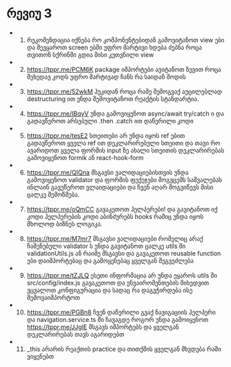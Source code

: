 # რევიუ 3

- 1. რეკომენდაცია იქნება რო კომპონენტებიდან გამოვიტანოთ view ები და შევყაროთ screen ებში უფრო მარტივი ხდება ძებნა როცა თვითონ სქრინში გდია მისი კუთვნილი view 

- 2. https://tppr.me/PCM6K package იმპორტები ავიტანოთ ზევით როცა შეხედავ კოდს უფრო მარტივად ჩანს რა საიდან მოდის

- 3. https://tppr.me/52wkM ჰუკიდან როცა რამე შემოგვაქ აუცილებლად destructuring ით უნდა შემოვიტანოთ რეაქტის სტანდარტია.

- 4. https://tppr.me/IBqyV უნდა გამოვიყენოთ async/await try/catch ი და გადავწეროთ არსებული .then .catch ით დაწერილი კოდი

- 5. https://tppr.me/tesE2 სთეითები არ უნდა იყოს ref ებით გადავწეროთ ყველა ref ით დეკლარირებული სთეითი და თავი რო ავარიდოთ ყველა ფორმის input ზე ახალი სთეითის დეკლარირებას გამოვიყენოთ formik ან react-hook-form

- 6. https://tppr.me/QIQna მსგავსი ვალიდაციებისთვის უნდა გამოვიყენოთ validator და ფორმის ფექეჯები მოგვცემს საშვალებას ინლაინ გავუწეროთ ვლაიდაციები და ჩვენ აღარ მოგვიწევს მისი ცალკე შემოწმება.

- 7. https://tppr.me/oQmCC გავაკეთოთ ჰელპერები! და გავიტანოთ იქ კოდი ჰელპერების კოდი აბინძურებს hooks რაშიც უნდა იყოს მხოლოდ ბიზნეს ლოგიკა.

- 8. https://tppr.me/M7mr7 მსგავსი ვალიდაციები რომელიც არაქ ჩაშენებული validator ს უნდა გავიტანოთ ცალკე utils ში validationUtils.js ან რაიმე მსგავსი და გავაკეთოთ reusable function ები დაიმპორტებაც და გამოყენებაც ყველგან შეგვეძლება

- 9. https://tppr.me/tZJLQ ესეთი ინფორმაცია არ უნდა ეყაროს utils ში src/config/index.js გავაკეთოთ და ენვაირომენთების მიხედვით ვცვალოთ კონფიგურაცია და სადაც რა დაგვჭირდება ისე შემოვაიმპორტოთ

- 10. https://tppr.me/PGBn8 ჩვენ დაწერილი გვაქ ნავიგაციის ჰელპერი და navigation.service.ts ში ჩავაგდე როგორ უნდა გამოიყენოთ https://tppr.me/JJglE მსგავს იმპორტებს და ყველგან დეკლარირებას თავს აგარიდებთ

- 11. _this არარის რეაქთის practice და თითქმის ყველგან მხვდება რაში ვიყენებთ